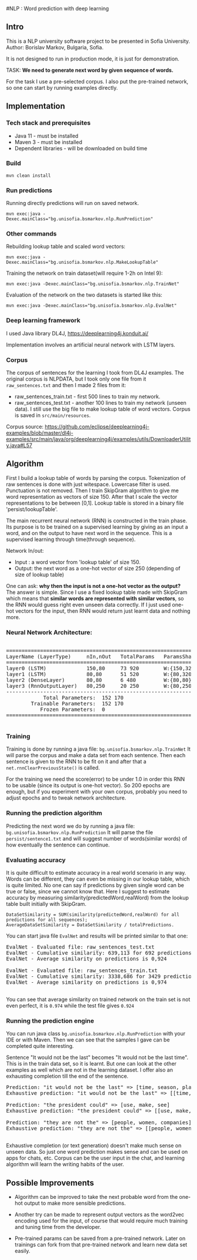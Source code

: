 
#NLP : Word prediction with deep learning

## Intro
This is a NLP university software project
 to be presented in Sofia University.
Author: Borislav Markov, Bulgaria, Sofia.
 
It is not designed to run in production mode, it is just 
for demonstration.

TASK: **We need to generate next word by given sequence of words.**

For the task I use a pre-selected corpus.
I also put the pre-trained network, so one can 
start by running examples directly.

## Implementation
### Tech stack and prerequisites
 * Java 11 - must be installed
 * Maven 3 - must be installed
 * Dependent libraries - will be downloaded on build time
 
### Build
```shell script
mvn clean install
```

### Run predictions
Running directly predictions will run on saved network.
```shell script
mvn exec:java -Dexec.mainClass="bg.unisofia.bsmarkov.nlp.RunPrediction"
```

### Other commands
Rebuilding lookup table and scaled word vectors:
```shell script
mvn exec:java -Dexec.mainClass="bg.unisofia.bsmarkov.nlp.MakeLookupTable"
```
Training the network on train dataset(will require 1-2h on Intel 9):
```shell script
mvn exec:java -Dexec.mainClass="bg.unisofia.bsmarkov.nlp.TrainNet"
```
Evaluation of the network on the two datasets is started like this:
```shell script
mvn exec:java -Dexec.mainClass="bg.unisofia.bsmarkov.nlp.EvalNet"
```

### Deep learning framework
I used Java library DL4J, https://deeplearning4j.konduit.ai/

Implementation involves an artificial neural network with LSTM layers.

### Corpus
The corpus of sentences for the learning I took from DL4J examples.
The original corpus is NLPDATA, but I took only one file from it `raw_sentences.txt`
and then I made 2 files from it:
* raw_sentences_train.txt - first 500 lines to train my network.
* raw_sentences_test.txt - another 100 lines to train my network (unseen data).
I still use the big file to make lookup table of word vectors.
Corpus is saved in `src/main/resources`.

Corpus source:
https://github.com/eclipse/deeplearning4j-examples/blob/master/dl4j-examples/src/main/java/org/deeplearning4j/examples/utils/DownloaderUtility.java#L57

## Algorithm
First I build a lookup table of words by parsing the corpus.
Tokenization of raw sentences is done with just witespace. 
Lowercase filter is used. Punctuation is not removed.
Then I train SkipGram algorithm to give me word representation
as vectors of size 150. After that I scale the vector
representations to be between [0,1].
Lookup table is stored in a binary file 'persist/lookupTable'.

The main recurrent neural network (RNN) is constructed in the train phase.
Its purpose is to be trained on a supervised learning by giving 
as an input a word, and on the output to have next word in the sequence.
This is a supervised learning through time(through sequence).
 
Network In/out:
* Input : a word vector from 'lookup table' of size 150.
* Output: the next word as a one-hot vector of size 250 (depending of size of lookup table)

One can ask: **why then the input is not a one-hot vector as the output?**
The answer is simple. Since I use a fixed lookup table made with SkipGram
which means that **similar words are represented with similar vectors**, so
the RNN would guess right even unseen data correctly. If I just used 
one-hot vectors for the input, then RNN would return just learnt data 
and nothing more.

### Neural Network Architecture:
<pre>

======================================================================================
LayerName (LayerType)     nIn,nOut   TotalParams   ParamsShape                        
======================================================================================
layer0 (LSTM)             150,80     73 920        W:{150,320}, RW:{80,320}, b:{1,320}
layer1 (LSTM)             80,80      51 520        W:{80,320}, RW:{80,320}, b:{1,320} 
layer2 (DenseLayer)       80,80      6 480         W:{80,80}, b:{1,80}                
layer3 (RnnOutputLayer)   80,250     20 250        W:{80,250}, b:{1,250}              
--------------------------------------------------------------------------------------
            Total Parameters:  152 170
        Trainable Parameters:  152 170
           Frozen Parameters:  0
======================================================================================

</pre>

### Training
Training is done by running a java file:
`bg.unisofia.bsmarkov.nlp.TrainNet`
It will parse the corpus and make a data set from each sentence.
Then each sentence is given to the RNN to be fit on it and after that
a `net.rnnClearPreviousState()` is called.

For the training we need the score(error) to be under 1.0 in order this 
RNN to be usable (since its output is one-hot vector).
So 200 epochs are enough, but if you experiment with your own corpus, 
probably you need to adjust epochs and to tweak network architecture.

### Running the prediction algorithm
Predicting the next word we do by running a java file:
`bg.unisofia.bsmarkov.nlp.RunPrediction`
It will parse the file `persist/sentence1.txt` 
and will suggest number of words(similar words) of how eventually 
the sentence can continue.

### Evaluating accuracy
It is quite difficult to estimate accuracy in a real world scenario in any way.
Words can be different, they can even be missing in our lookup table, which is 
quite limited. No one can say if predictions by given single word can be true
or false, since we cannot know that.
Here I suggest to estimate accuracy by measuring similarity(predictedWord,realWord)
from the lookup table built initially with SkipGram.

```text
DataSetSimilarity = SUM(similarity(predictedWord,realWord) for all predictions for all sequences);
AverageDataSetSimilarity = DataSetSimilarity / totalPredictions.
```

You can start java file `EvalNet` and results will be printed similar to that one:
<pre>
EvalNet - Evaluated file: raw_sentences_test.txt
EvalNet - Cumulative similarity: 639,113 for 692 predictions
EvalNet - Average similarity on predictions is 0,924

EvalNet - Evaluated file: raw_sentences_train.txt
EvalNet - Cumulative similarity: 3338,686 for 3429 predictions
EvalNet - Average similarity on predictions is 0,974
 </pre>

You can see that average similarity on trained network on the train set is not even 
perfect, it is `0.974` while the test file gives `0.924`

### Running the prediction engine
You can run java class `bg.unisofia.bsmarkov.nlp.RunPrediction` with your IDE
or with Maven. Then we can see that the samples I gave can be completed quite 
interesting.

Sentence "It would not be the last" becomes "It would not be the last time".
This is in the train data set, so it is learnt. But one can look at the other
examples as well which are not in the learning dataset. I offer also an exhausting
completion till the end of the sentence. 

<pre>
Prediction: "it would not be the last" => [time, season, place]
Exhaustive prediction: "it would not be the last" => [[time, season, place], [., ;]]

Prediction: "the president could" => [use, make, see]
Exhaustive prediction: "the president could" => [[use, make, see], [it, john], [,, --], [times, days], [., ;]]

Prediction: "they are not the" => [people, women, companies]
Exhaustive prediction: "they are not the" => [[people, women, companies], [are, were], [not, also], [of, among], [there, here], [., ;]]

</pre>

Exhaustive completion (or text generation) doesn't make much sense on unseen data.
So just one word prediction makes sense and can be used on apps for chats, etc.
Corpus can be the user input in the chat, and learning algorithm will 
learn the writing habits of the user.

## Possible Improvements
* Algorithm can be improved to take the next probable word from the one-hot output to
make more sensible predictions.

* Another try can be made to represent output vectors as the word2vec encoding used for the input,
of course that would require much training and tuning time from the developer.

* Pre-trained params can be saved from a pre-trained network.
  Later on trainings can fork from that pre-trained network
  and learn new data set easily.


